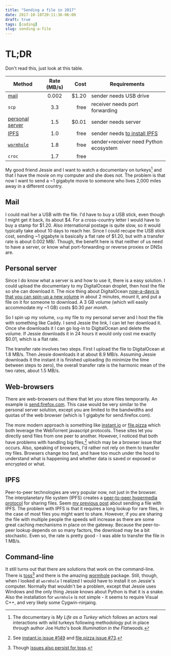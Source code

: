 ```yaml
---
title: "Sending a file in 2017"
date: 2017-10-18T20:11:36-06:00
draft: true
tags: [coding]
slug: sending-a-file
---
```


# TL;DR

Don't read this, just look at this table.

| Method        | Rate (MB/s) | Cost  | Requirements         |
| ------------- |:-----------:| -----------:|----------------------|
| [mail](#mail)        | 0.002       |  $1.20     | sender needs USB drive   |
| `scp`         | 3.3         | free    | receiver needs port forwarding   | 
| [personal server](#personal-server)    | 1.5         | $0.01 | sender needs server |
| [IPFS](#ipfs)          | 1.0   |    free     |  sender needs [to install IPFS](/ipfs-transfer/)             |
| [`wormhole`](#command-line)    |  1.8        |   free     | sender+receiver need Python ecosystem |
| `croc`        | 1.7         |  free     |                      |

My good friend Jessie and I want to watch a documentary on turkeys[^turkey] and that I have the movie on my computer and she does not. The problem is that now I want to send a ~1 gigabyte movie to someone who lives 2,000 miles away in a different country. 

## Mail

I could mail her a USB with the file. I'd have to buy a USB stick, even though I might get it back, its about $4. For a cross-country letter I would have to buy a stamp for $1.20. Also international postage is quite slow, so it would typically take about 10 days to reach her. Since I could recupe the USB stick cost, sending ~1 gigabyte is basically a flat rate of $1.20, but with a transfer rate is about 0.002 MB/. Though, the benefit here is that neither of us need to have a server, or know what port-forwarding or reverse proxies or DNSs are.

## Personal server

Since I do know what a server is and how to use it, there is a easy solution. I could upload the documentary to my DigitalOcean droplet, then host the file so she can download it. The nice thing about DigitalOcean [now-a-days is that you can spin-up a new volume](https://www.digitalocean.com/community/tutorials/how-to-use-block-storage-on-digitalocean) in about 2 minutes, mount it, and put a file on it for someone to download. A 3 GB volume (which will easily accommodate my ~1 GB) costs $0.30 *per month*. 

So I spin up my volume, `scp` my file to my personal server and I host the file with something like Caddy. I send Jessie the link, I can let her download it. Once she downloads it I can go log-in to DigitalOcean and delete the volume. If Jessie downloads it in 24 hours it would only cost me exactly $0.01, which is a flat rate.

The transfer rate involves two steps. First I upload the file to DigitalOcean  at 1.8 MB/s. Then Jessie downloads it at about 8.9 MB/s. Assuming Jessie downloads it the instant it is finished uploading (to minimize the time between steps to zero), the overall transfer rate is the harmonic mean of the two rates, about 1.5 MB/s.

## Web-browsers

There are web-browsers out there that let you store files temporarily. An example is [send.firefox.com](https://send.firefox.com/). This case would be very similar to the personal server solution, except you are limited to the bandwidths and quotas of the web browser (which is 1 gigabyte for send.firefox.com).

The more modern approach is something like [instant.io](https://instant.io/) or [file.pizza](https://file.pizza/) which both leverage the WebTorrent javascript protocols. These sites let you directly send files from one peer to another. However, I noticed that both have problems with handling big files,[^issues] which may be a browser issue that occurs. Also, speaking of browsers, I'd rather not rely on them to transfer my files. Browsers change too fast, and have too much under the hood to understand what is happening and whether data is saved or exposed or encrypted or what.

## IPFS

Peer-to-peer technologies are very popular now, not just in the browser. The interplanetary file system (IPFS) creates a [peer-to-peer hypermedia protocol](https://ipfs.io/) for sharing files. Seem [my previous post](/ipfs-transfer) about sending a file with IPFS. The problem with IPFS is that it requires a long lookup for rare files, in the case of most files you might want to share. However, if you are sharing the file with multiple people the speeds will increase as there are some great caching mechanisms in place on the gateway. Because the peer-to-peer lookup depends on so many factors, the download may be a bit stochastic. Even so, the rate is pretty good - I was able to transfer the file in 1 MB/s.

## Command-line 

It still turns out that there are solutions that work on the command-line. There is [toss](https://github.com/zerotier/toss)[^toss] and there is the amazing [wormhole](https://github.com/warner/magic-wormhole) package. Still, though, when I looked at `wormhole` I realized I would have to install it on Jessie's computer. Normally that wouldn't be a problem, except that Jessie uses Windows and the only thing Jessie knows about Python is that it is a snake. Also the installation for `wormhole` is not simple - it seems to require Visual C++, and very likely some Cygwin-ninjaing. 


[^turkey]: The documentary is *My Life as a Turkey* which follows an actors real interactions with wild turkeys following methodology put in place through author Joe Hutto's book *Illumination in the Flatwoods.*

[^issues]: See [instant.io issue #149](https://github.com/webtorrent/instant.io/issues/149) and [file.pizza issue #73](https://github.com/kern/filepizza/issues/73).

[^toss]: Though [issues also persist for toss](https://github.com/zerotier/toss/issues/2).